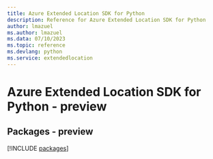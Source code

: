 ```yaml
---
title: Azure Extended Location SDK for Python
description: Reference for Azure Extended Location SDK for Python
author: lmazuel
ms.author: lmazuel
ms.data: 07/10/2023
ms.topic: reference
ms.devlang: python
ms.service: extendedlocation
---
```

# Azure Extended Location SDK for Python - preview
## Packages - preview
[!INCLUDE [packages](extended-location-index.md)]